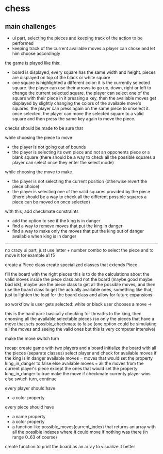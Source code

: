 # chess

## main challenges
- ui part, selecting the pieces and keeping track of the action to be performed
- keeping track of the current available moves a player can chose and let him choose accordingly

the game is played like this:
- board is displayed, every square has the same width and height. pieces are displayed on top of the black or white square
- one square is highlighted a different color: it is the currently selected square. the player can use their arrows to go up, down, right or left to change the current selected square. the player can select one of the square with their piece in it pressing a key, then the available moves get displayed by slightly changing the colors of the available move's squares. the player can press again on the same piece to unselect it. once selected, the player can move the selected square to a valid square and then press the same key again to move the piece.

checks should be made to be sure that

while choosing the piece to move
- the player is not going out of bounds
- the player is selecting its own piece and not an opponents piece or a blank square (there should be a way to check all the possible squares a player can select once they enter the select mode)

while choosing the move to make
- the player is not selecting the current position (otherwise revert the piece choice)
- the player is selecting one of the valid squares provided by the piece (there should be a way to check all the different possible squares a piece can be moved on once selected)

with this, add checkmate constraints
- add the option to see if the king is in danger
- find a way to remove moves that put the king in danger
- find a way to make only the moves that put the king out of danger available when king is in danger



---



no crazy ui part, just use letter + number combo to select the piece and to move it
for example
a1 f5

create a Piece class
create specialized classes that extends Piece

fill the board with the right pieces
this is to do the calculations about the valid moves inside the piece class and not the board (maybe good maybe bad idk), maybe use the piece class to get all the possible moves, and then use the board class to get the actually available ones, something like that, just to lighten the load for the board class and allow for future expansions

so workflow is
user gets selected: white or black
user chooses a move -> 

this is the hard part:
basically checking for threaths to the king, then choosing all the available selectable pieces (so only the pieces that have a move that sets possible_checkmate to false (one option could be simulating all the moves and seeing the valid ones but this is very computer intensive)


make the move 
switch turn




recap:
create game with two players and a board
initialize the board with all the pieces (separate classes)
select player and check for available moves
	if the king is in danger
		available moves = moves that would set the property king_in_danger to false
	else 
		available moves = all the moves from the current player's piece except the ones that would set the property king_in_danger to true
make the move
	if checkmate
		currenty player wins
	else swtich turn, continue

every player should have
- a color property

every piece should have
- a name property
- a color property
- a function like possible_moves(current_index) that returns an array with all the possible indexes where it could move if nothing was there (in range 0..63 of course)

create function to print the board as an array to visualize it better







